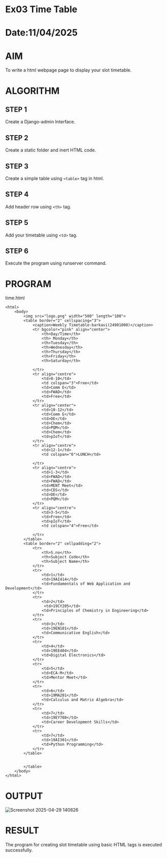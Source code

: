 # Ex03 Time Table
# Date:11/04/2025
# AIM
To write a html webpage page to display your slot timetable.

# ALGORITHM
## STEP 1
Create a Django-admin Interface.

## STEP 2
Create a static folder and inert HTML code.

## STEP 3
Create a simple table using `<table>` tag in html.

## STEP 4
Add header row using `<th>` tag.

## STEP 5
Add your timetable using `<td>` tag.

## STEP 6
Execute the program using runserver command.

# PROGRAM
time.html
```
<html>
    <body>
        <img src="logo.png" width="500" length="100">
        <table border="2" cellspacing="3">
            <caption>Weekly Timetable-barkavi(24901000)</caption>
            <tr bgcolor="pink" align="center">
                <th>Day/Time</th>
                <th> Monday</th>
                <th>Tuesday</th>
                <th>Wednesday</th>
                <th>Thursday</th>
                <th>Friday</th>
                <th>Saturday</th>

            </tr>
            <tr align="centre"> 
                <td>8-10</td>
                <td colspan="3">Free</td>
                <td>Comm E</td>
                <td>FWAD</td>
                <td>Free</td>
            </tr>
            <tr align="center"> 
                <td>10-12</td>
                <td>Comm E</td>
                <td>DE</td>
                <td>Chem</td>
                <td>PQM</td>
                <td>Chem</td>
                <td>pIoT</td>
            </tr>
            <tr align="centre">
                <td>12-1</td>
                <td colspan="6">LUNCH</td>

            </tr>
            <tr align="centre"> 
                <td>1-3</td>
                <td>FWAD</td>
                <td>FWAD</td>
                <td>MENT Meet</td>
                <td>CDS</td>
                <td>DE</td>
                <td>PQM</td>
            </tr>
            <tr align="centre"> 
                <td>3-5</td>
                <td>Free</td>
                <td>pIoT</td>
                <td colspan="4">Free</td>

            </tr>
        </table>
        <table border="2" cellpadding="2">
            <tr> 
                <th>S.no</th>
                <th>Subject Code</th>
                <th>Subject Name</th>
            </tr>
            <tr> 
                <td>1</td>
                <td>19AI414</td>
                <td>Fundamentals of Web Application and Development</td>
            </tr>
            <tr>
                <td>2</td>
                 <td>19CY205</td>
                <td>Principles of Chemistry in Engineering</td>
            </tr>
            <tr> 
                <td>3</td>
                <td>19EN101</td>
                <td>Communicative English</td>
            </tr>
            <tr>
                <td>4</td>
                <td>19EE404</td>
                <td>Digital Electronics</td>
            </tr>
            <tr>
                <td>5</td>
                <td>ECA-M</td>
                <td>Mentor Meet</td>
            </tr>
            <tr> 
                <td>6</td>
                <td>19MA201</td>
                <td>Calculus and Matrix Algebra</td>
            </tr>
            <tr>
                <td>7</td>
                <td>19EY708</td>
                <td>Career Development Skills</td>
            </tr>
            <tr>
                <td>7</td>
                <td>19AI301</td>
                <td>Python Programming</td>
            </tr>
        </table>


        </table>
    </body>
</html>

```
# OUTPUT

![Screenshot 2025-04-29 140826](https://github.com/user-attachments/assets/ced33bc5-9986-4c81-b35f-a4ebff352b22)



# RESULT
The program for creating slot timetable using basic HTML tags is executed successfully.
